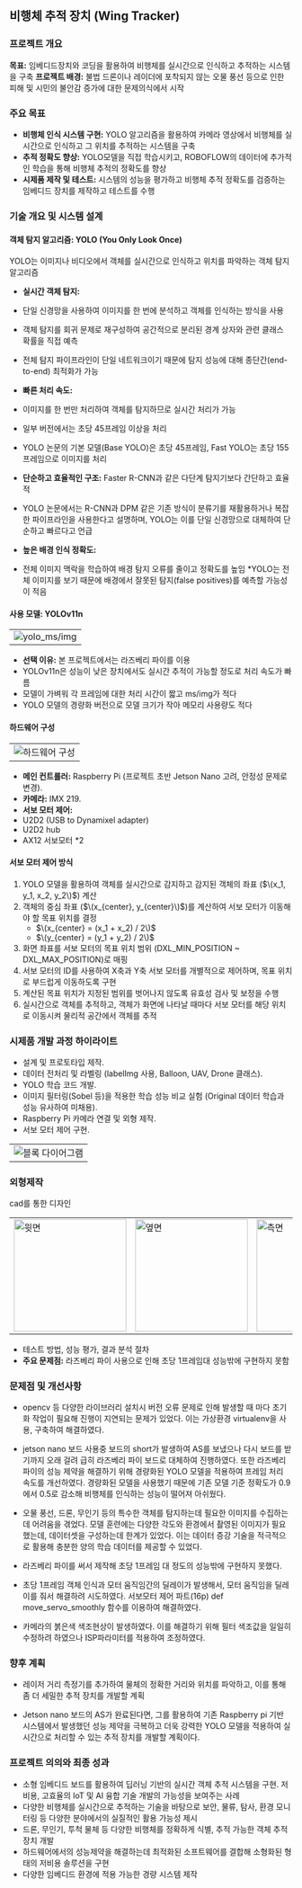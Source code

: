 ## 비행체 추적 장치 (Wing Tracker)

### 프로젝트 개요

**목표:** 
임베디드장치와 코딩을 활용하여 비행체를 실시간으로 인식하고 추적하는 시스템을 구축
**프로젝트 배경:** 불법 드론이나 레이더에 포착되지 않는 오물 풍선 등으로 인한 피해 및 시민의 불안감 증가에 대한 문제의식에서 시작

### 주요 목표

* **비행체 인식 시스템 구현:** YOLO 알고리즘을 활용하여 카메라 영상에서 비행체를 실시간으로 인식하고 그 위치를 추적하는 시스템을 구축
* **추적 정확도 향상:** YOLO모델을 직접 학습시키고, ROBOFLOW의 데이터에 추가적인 학습을 통해 비행체 추적의 정확도를 향상
* **시제품 제작 및 테스트:** 시스템의 성능을 평가하고 비행체 추적 정확도를 검증하는 임베디드 장치를 제작하고 테스트를 수행

### 기술 개요 및 시스템 설계

#### 객체 탐지 알고리즘: YOLO (You Only Look Once)

YOLO는 이미지나 비디오에서 객체를 실시간으로 인식하고 위치를 파악하는 객체 탐지 알고리즘

* **실시간 객체 탐지:** 
* 단일 신경망을 사용하여 이미지를 한 번에 분석하고 객체를 인식하는 방식을 사용
* 객체 탐지를 회귀 문제로 재구성하여 공간적으로 분리된 경계 상자와 관련 클래스 확률을 직접 예측
* 전체 탐지 파이프라인이 단일 네트워크이기 때문에 탐지 성능에 대해 종단간(end-to-end) 최적화가 가능

* **빠른 처리 속도:** 
* 이미지를 한 번만 처리하여 객체를 탐지하므로 실시간 처리가 가능
* 일부 버전에서는 초당 45프레임 이상을 처리
* YOLO 논문의 기본 모델(Base YOLO)은 초당 45프레임, Fast YOLO는 초당 155프레임으로 이미지를 처리

* **단순하고 효율적인 구조:** Faster R-CNN과 같은 다단계 탐지기보다 간단하고 효율적
* YOLO 논문에서는 R-CNN과 DPM 같은 기존 방식이 분류기를 재활용하거나 복잡한 파이프라인을 사용한다고 설명하며, YOLO는 이를 단일 신경망으로 대체하여 단순하고 빠르다고 언급
* **높은 배경 인식 정확도:** 
* 전체 이미지 맥락을 학습하여 배경 탐지 오류를 줄이고 정확도를 높임
*YOLO는 전체 이미지를 보기 때문에 배경에서 잘못된 탐지(false positives)를 예측할 가능성이 적음

#### 사용 모델: YOLOv11n

<table>
  <tr>
    <td><img src="imgs/msing.png" alt="yolo_ms/img"></td>
  </tr>
</table>

* **선택 이유:** 본 프로젝트에서는 라즈베리 파이를 이용
* YOLOv11n은 성능이 낮은 장치에서도 실시간 추적이 가능할 정도로 처리 속도가 빠름
* 모델이 가벼워 각 프레임에 대한 처리 시간이 짧고 ms/img가 적다
* YOLO 모델의 경량화 버전으로 모델 크기가 작아 메모리 사용량도 적다

#### 하드웨어 구성

<table>
  <tr>
    <td><img src="imgs/hardware.png" alt="하드웨어 구성"></td>
  </tr>
</table>

* **메인 컨트롤러:** Raspberry Pi (프로젝트 초반 Jetson Nano 고려, 안정성 문제로 변경).
* **카메라:** IMX 219.
* **서보 모터 제어:** 
* U2D2 (USB to Dynamixel adapter)
* U2D2 hub
* AX12 서보모터 *2 

#### 서보 모터 제어 방식

1.  YOLO 모델을 활용하여 객체를 실시간으로 감지하고 감지된 객체의 좌표 ($\(x_1, y_1, x_2, y_2\)$) 계산
2.  객체의 중심 좌표 ($\(x_{center}, y_{center}\)$)를 계산하여 서보 모터가 이동해야 할 목표 위치를 결정
    * $\(x_{center} = (x_1 + x_2) / 2\)$
    * $\(y_{center} = (y_1 + y_2) / 2\)$
3.  화면 좌표를 서보 모터의 목표 위치 범위 (DXL\_MIN\_POSITION ~ DXL\_MAX\_POSITION)로 매핑
4.  서보 모터의 ID를 사용하여 X축과 Y축 서보 모터를 개별적으로 제어하며, 목표 위치로 부드럽게 이동하도록 구현
5.  계산된 목표 위치가 지정된 범위를 벗어나지 않도록 유효성 검사 및 보정을 수행
6.  실시간으로 객체를 추적하고, 객체가 화면에 나타날 때마다 서보 모터를 해당 위치로 이동시켜 물리적 공간에서 객체를 추적

### 시제품 개발 과정 하이라이트

* 설계 및 프로토타입 제작.
* 데이터 전처리 및 라벨링 (labelImg 사용, Balloon, UAV, Drone 클래스).
* YOLO 학습 코드 개발.
* 이미지 필터링(Sobel 등)을 적용한 학습 성능 비교 실험 (Original 데이터 학습과 성능 유사하여 미채용).
* Raspberry Pi 카메라 연결 및 외형 제작.
* 서보 모터 제어 구현.

<table>
  <tr>
    <td><img src="imgs/flow.png" alt="블록 다이어그램"></td>
  </tr>
</table>

### 외형제작
cad를 통한 디자인
<table>
  <tr>
    <td><img src="imgs/cad (1).jpg" alt="윗면" width="200"></td>
    <td><img src="imgs/cad (2).jpg" alt="옆면" width="200"></td>
    <td><img src="imgs/cad (3).jpg" alt="측면" width="200"></td>
  </tr>
  <tr>
</table>

* 테스트 방법, 성능 평가, 결과 분석 절차
* **주요 문제점:** 라즈베리 파이 사용으로 인해 초당 1프레임대 성능밖에 구현하지 못함

### 문제점 및 개선사항
* opencv 등 다양한 라이브러리 설치시 버전 오류 문제로 인해 발생할 때 마다 초기화 작업이 필요해 진행이 지연되는 문제가 있었다. 이는 가상환경 virtualenv을 사용, 구축하여 해결하였다.

* jetson nano 보드 사용중 보드의 short가 발생하여 AS를 보냈으나 다시 보드를 받기까지 오래 걸려 급히 라즈베리 파이 보드로 대체하여 진행하였다. 또한 라즈베리 파이의 성능 제약을 해결하기 위해 경량화된 YOLO 모델을 적용하여 프레임 처리 속도를 개선하였다. 경량화된 모델을 사용했기 때문에 기존 모델 기준 정확도가 0.9에서 0.5로 감소해 비행체를 인식하는 성능이 떨어져 아쉬웠다.

* 오물 풍선, 드론, 무인기 등의 특수한 객체를 탐지하는데 필요한 이미지를 수집하는데 어려움을 겪었다. 모델 훈련에는 다양한 각도와 환경에서 촬영된 이미지가 필요했는데, 데이터셋을 구성하는데 한계가 있었다. 이는 데이터 증강 기술을 적극적으로 활용해 충분한 양의 학습 데이터를 제공할 수 있었다.

* 라즈베리 파이를 써서 제작해 초당 1프레임 대 정도의 성능밖에 구현하지 못했다.

* 초당 1프레임 객체 인식과 모터 움직임간의 딜레이가 발생해서, 모터 움직임을 딜레이를 줘서 해결하려 시도하였다. 서보모터 제어 파트(16p) def move_servo_smoothly 함수를 이용하여 해결하였다.

* 카메라의 붉은색 색조현상이 발생하였다. 이를 해결하기 위해 필터 색조값을 일일히 수정하려 하였으나 ISP파라미터를 적용하여 조정하였다.

### 향후 계획

* 레이저 거리 측정기를 추가하여 물체의 정확한 거리와 위치를 파악하고, 이를 통해 좀 더 세밀한 추적 장치를 개발할 계획

* Jetson nano 보드의 AS가 완료된다면, 그를 활용하여 기존 Raspberry pi 기반 시스템에서 발생했던 성능 제약을 극복하고 더욱 강력한 YOLO 모델을 적용하여 실시간으로 처리할 수 있는 추적 장치를 개발할 계획이다. 

### 프로젝트 의의와 최종 성과

* 소형 임베디드 보드를 활용하여 딥러닝 기반의 실시간 객체 추적 시스템을 구현. 저비용, 고효율의 IoT 및 AI 융합 기술 개발의 가능성을 보여주는 사례
* 다양한 비행체를 실시간으로 추적하는 기술을 바탕으로 보안, 물류, 탐사, 환경 모니터링 등 다양한 분야에서의 실질적인 활용 가능성 제시
* 드론, 무인기, 투척 물체 등 다양한 비행체를 정확하게 식별, 추적 가능한 객체 추적 장치 개발
* 하드웨어에서의 성능제약을 해결하는데 최적화된 소프트웨어를 결합해 소형화된 형태의 저비용 솔루션을 구현
* 다양한 임베디드 환경에 적용 가능한 경량 시스템 제작 


